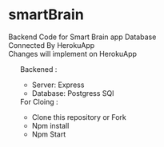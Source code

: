 # smartBrain

Backend Code for Smart Brain app Database <br/>
Connected By HerokuApp <br/>
Changes will implement on HerokuApp <br/>

<ul>
Backened : 
<ul>
  <li>
    Server: Express
  </li>
  
  <li>
    Database: Postgress SQl
  </li>

</ul>
For Cloing : 
<ul>
  <li>
    Clone this repository or Fork
  </li>
  
  <li>
    Npm install
  </li>
  
  <li>
    Npm Start
  </li>
